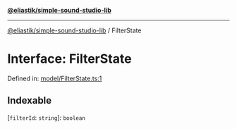 [**@eliastik/simple-sound-studio-lib**](../README.md)

***

[@eliastik/simple-sound-studio-lib](../README.md) / FilterState

# Interface: FilterState

Defined in: [model/FilterState.ts:1](https://github.com/Eliastik/simple-sound-studio-lib/blob/663925a270924e57c5730bbb254aa7f5b3523775/lib/model/FilterState.ts#L1)

## Indexable

\[`filterId`: `string`\]: `boolean`
